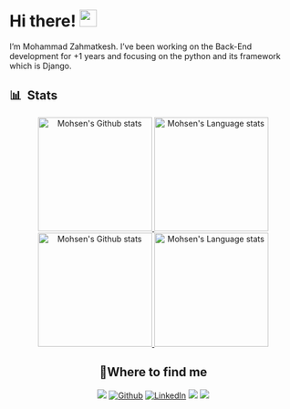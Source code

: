 
<h1>Hi there! <img  src="https://emojis.slackmojis.com/emojis/images/1531849430/4246/blob-sunglasses.gif?1531849430"  width="30"/> </h1>

I’m Mohammad Zahmatkesh. I’ve been working on the Back-End development for +1 years and focusing on the python and its framework which is Django.





## 📊 &nbsp;Stats

<div align="center"> 
  <a href="https://github.com/anuraghazra/github-readme-stats#gh-light-mode-only">
<img height=200 src="https://github-readme-stats-git-master-rstaa-rickstaa.vercel.app/api?username=MsnzmT&show_icons=true&count_private=true&line_height=28&hide_border=1&include_all_commits=true&card_width=450&COLLABORATOR&exclude_repo=github-readme-stats#gh-light-mode-only" alt="Mohsen's Github stats" />
</a>
<a href="https://github.com/anuraghazra/github-readme-stats#gh-light-mode-only">
<img height=200 src="https://github-readme-stats-git-master-rstaa-rickstaa.vercel.app/api/top-langs/?username=MsnzmT&layout=compact&langs_count=8&hide_border=1&COLLABORATOR#gh-light-mode-only" alt="Mohsen's Language stats" />
</a>

</div>

<!-- Dark Mode -->
<div align="center">
  <a href="https://github.com/anuraghazra/github-readme-stats#gh-dark-mode-only">
<img height=200 src="https://github-readme-stats-git-master-rstaa-rickstaa.vercel.app/api?username=MsnzmT&show_icons=true&count_private=true&line_height=28&hide_border=1&include_all_commits=true&card_width=450&COLLABORATOR&exclude_repo=github-readme-stats&theme=dark&bg_color=000000#gh-dark-mode-only" alt="Mohsen's Github stats" />
</a>
<a href="https://github.com/anuraghazra/github-readme-stats#gh-dark-mode-only">
<img height=200 src="https://github-readme-stats-git-master-rstaa-rickstaa.vercel.app/api/top-langs/?username=MsnzmT&layout=compact&langs_count=8&hide_border=1&COLLABORATOR&theme=dark&bg_color=000000#gh-dark-mode-only" alt="Mohsen's Language stats" />
</a>

<h2>📍Where to find me</h2>

<p>
<a  href="mailto:msn.zmt81@gmail.com"><img  src="https://img.shields.io/badge/gmail-%23D14836.svg?&style=for-the-badge&logo=gmail&logoColor=white" /></a>
<a  href="https://github.com/MsnzmT"  target="_blank"><img  alt="Github"  src="https://img.shields.io/badge/GitHub-%2312100E.svg?&style=for-the-badge&logo=Github&logoColor=white" /></a>  <a  href="https://www.linkedin.com/in/MsnzmT"  target="_blank"><img  alt="LinkedIn"  src="https://img.shields.io/badge/linkedin-%230077B5.svg?&style=for-the-badge&logo=linkedin&logoColor=white" /></a>  <a  href="https://www.instagram.com/mohamadzahmtkesh/"  target="_blank"><img
src="https://img.shields.io/badge/Instagram-%23D16?style=for-the-badge&labelColor=black&logo=instagram" /></a>
<a  href="https://t.me/MsnzmT"><img  src="https://img.shields.io/badge/telegram-blue.svg?&style=for-the-badge&logo=telegram&logoColor=blue" /></a>


</p>
